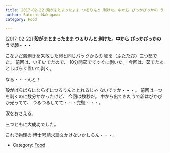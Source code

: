 ```yaml
---
title: 2017-02-22 殻がまとまったまま つるりんと 剥けた。中から ぴっかぴっかの うで卵・・・
author: Satoshi Nakagawa
category: Food

---
```


[2017-02-22] **殻がまとまったまま つるりんと 剥けた。中から ぴっかぴっかの うで卵・・・** 

 こないだ殻剥きを失敗した卵と同じパックからの
卵を（ふたたび）三つ茹でた。
前回は、いそいでたので、
10分間茹でてすぐに剥いた。
今回は、茹でたあとしばらく置いて剥く。

 なぁ・・・んと！

 殻がばらばらにならずにつるりんととれるじゃ
ないですか・・・。
前回は一つを剥くのに数分かかったけど、
今回は数秒だ。
中から出てきたうで卵はぴかぴか光ってて、
つるつるしてて・・・完璧・・・。

 涙をおさえる。

 三つともに大成功でした。

 これで物理の
博士号請求論文かけないかしらん・・・。

- Category: [Food](https://merapano.github.io/categories.html#Food)

